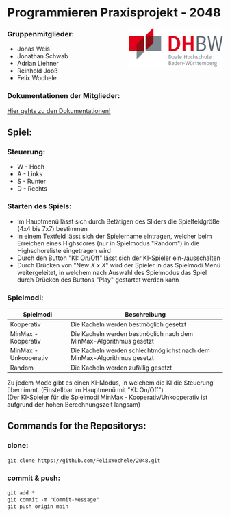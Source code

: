 # Programmieren Praxisprojekt - 2048

<img align="right" width="220" height="90" src="DHBW_Logo.png">

### Gruppenmitglieder:
+ Jonas Weis 
+ Jonathan Schwab 
+ Adrian Liehner
+ Reinhold Jooß
+ Felix Wochele

### Dokumentationen der Mitglieder:

[Hier gehts zu den Dokumentationen!](https://github.com/FelixWochele/2048/wiki)

## Spiel: 

### Steuerung:
  
+ W - Hoch
+ A - Links
+ S - Runter
+ D - Rechts

### Starten des Spiels:

+ Im Hauptmenü lässt sich durch Betätigen des Sliders die Spielfeldgröße (4x4 bis 7x7) bestimmen
+ In einem Textfeld lässt sich der Spielername eintragen, welcher beim Erreichen eines Highscores (nur in Spielmodus "Random") in die Highschoreliste eingetragen wird
+ Durch den Button "KI: On/Off" lässt sich der KI-Spieler ein-/ausschalten
+ Durch Drücken von "New _X_ x _X_" wird der Spieler in das Spielmodi Menü weitergeleitet, in welchem nach Auswahl des Spielmodus das Spiel durch Drücken des Buttons "Play" gestartet werden kann

### Spielmodi:

| Spielmodi | Beschreibung |
| ------ | ----------- |
| Kooperativ   | Die Kacheln werden bestmöglich gesetzt |
| MinMax - Kooperativ | Die Kacheln werden bestmöglich nach dem MinMax-Algorithmus gesetzt |
| MinMax - Unkooperativ | Die Kacheln werden schlechtmöglichst nach dem MinMax-Algorithmus gesetzt |
| Random | Die Kacheln werden zufällig gesetzt |


 Zu jedem Mode gibt es einen KI-Modus, in welchem die KI die Steuerung übernimmt.
 (Einstellbar im Hauptmenü mit "KI: On/Off")<br>
 (Der KI-Spieler für die Spielmodi MinMax - Kooperativ/Unkooperativ ist aufgrund der hohen Berechnungszeit langsam)

## Commands for the Repositorys: 
### clone:
```shell
git clone https://github.com/FelixWochele/2048.git
```
### commit & push:
```shell
git add * 
git commit -m "Commit-Message"
git push origin main
```
